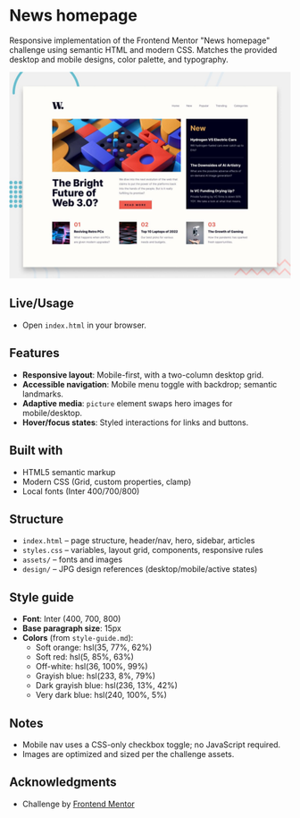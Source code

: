 # News homepage

Responsive implementation of the Frontend Mentor "News homepage" challenge using semantic HTML and modern CSS. Matches the provided desktop and mobile designs, color palette, and typography.

![Preview](preview.jpg)

## Live/Usage

- Open `index.html` in your browser.

## Features

- **Responsive layout**: Mobile-first, with a two-column desktop grid.
- **Accessible navigation**: Mobile menu toggle with backdrop; semantic landmarks.
- **Adaptive media**: `picture` element swaps hero images for mobile/desktop.
- **Hover/focus states**: Styled interactions for links and buttons.

## Built with

- HTML5 semantic markup
- Modern CSS (Grid, custom properties, clamp)
- Local fonts (Inter 400/700/800)

## Structure

- `index.html` – page structure, header/nav, hero, sidebar, articles
- `styles.css` – variables, layout grid, components, responsive rules
- `assets/` – fonts and images
- `design/` – JPG design references (desktop/mobile/active states)

## Style guide

- **Font**: Inter (400, 700, 800)
- **Base paragraph size**: 15px
- **Colors** (from `style-guide.md`):
  - Soft orange: hsl(35, 77%, 62%)
  - Soft red: hsl(5, 85%, 63%)
  - Off-white: hsl(36, 100%, 99%)
  - Grayish blue: hsl(233, 8%, 79%)
  - Dark grayish blue: hsl(236, 13%, 42%)
  - Very dark blue: hsl(240, 100%, 5%)

## Notes

- Mobile nav uses a CSS-only checkbox toggle; no JavaScript required.
- Images are optimized and sized per the challenge assets.

## Acknowledgments

- Challenge by [Frontend Mentor](https://www.frontendmentor.io/)
